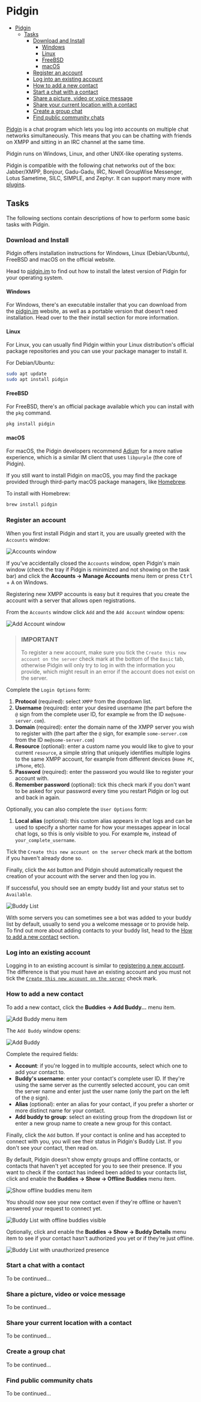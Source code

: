 # Pidgin

- [Pidgin](#pidgin)
  - [Tasks](#tasks)
    - [Download and Install](#download-and-install)
      - [Windows](#windows)
      - [Linux](#linux)
      - [FreeBSD](#freebsd)
      - [macOS](#macos)
    - [Register an account](#register-an-account)
    - [Log into an existing account](#log-into-an-existing-account)
    - [How to add a new contact](#how-to-add-a-new-contact)
    - [Start a chat with a contact](#start-a-chat-with-a-contact)
    - [Share a picture, video or voice message](#share-a-picture-video-or-voice-message)
    - [Share your current location with a contact](#share-your-current-location-with-a-contact)
    - [Create a group chat](#create-a-group-chat)
    - [Find public community chats](#find-public-community-chats)

[Pidgin](https://pidgin.im/) is a chat program which lets you log into accounts on multiple chat networks simultaneously. This means that you can be chatting with friends on XMPP and sitting in an IRC channel at the same time.

Pidgin runs on Windows, Linux, and other UNIX-like operating systems.

Pidgin is compatible with the following chat networks out of the box: Jabber/XMPP, Bonjour, Gadu-Gadu, IRC, Novell GroupWise Messenger, Lotus Sametime, SILC, SIMPLE, and Zephyr. It can support many more with [plugins](https://pidgin.im/plugins).

## Tasks

The following sections contain descriptions of how to perform some basic tasks with Pidgin.

### Download and Install

Pidgin offers installation instructions for Windows, Linux (Debian/Ubuntu), FreeBSD and macOS on the official website.

Head to [pidgin.im](https://pidgin.im/install/) to find out how to install the latest version of Pidgin for your operating system.

#### Windows

For Windows, there's an executable installer that you can download from the [pidgin.im](https://pidgin.im/install/) website, as well as a portable version that doesn't need installation. Head over to the their install section for more information.

#### Linux

For Linux, you can usually find Pidgin within your Linux distribution's official package repositories and you can use your package manager to install it.

For Debian/Ubuntu:

```sh
sudo apt update
sudo apt install pidgin
```

#### FreeBSD

For FreeBSD, there's an official package available which you can install with the `pkg` command.

```sh
pkg install pidgin
```

#### macOS

For macOS, the Pidgin developers recommend [Adium](https://adium.im/) for a more native experience, which is a similar IM client that uses `libpurple` (the core of Pidgin).

If you still want to install Pidgin on macOS, you may find the package provided through third-party macOS package managers, like [Homebrew](https://brew.sh/).

To install with Homebrew:

```sh
brew install pidgin
```

### Register an account

When you first install Pidgin and start it, you are usually greeted with the `Accounts` window:

![Accounts window](img/accounts.png)

If you've accidentally closed the `Accounts` window, open Pidgin's main window (check the tray if Pidgin is minimized and not showing on the task bar) and click the **Accounts &rarr; Manage Accounts** menu item or press <kbd>Ctrl</kbd> + <kbd>A</kbd> on Windows.

Registering new XMPP accounts is easy but it requires that you create the account with a server that allows open registrations.

From the `Accounts` window click `Add` and the `Add Account` window opens:

![Add Account window](img/add-account.png)

> ### IMPORTANT
>
> To register a new account, make sure you tick the `Create this new account on the server` check mark at the bottom of the `Basic` tab, otherwise Pidgin will only try to log in with the information you provide, which might result in an error if the account does not exist on the server.

Complete the `Login Options` form:

1. **Protocol** (required): select `XMPP` from the dropdown list.
2. **Username** (required): enter your desired username (the part before the `@` sign from the complete user ID, for example `me` from the ID `me@some-server.com`).
3. **Domain** (required): enter the domain name of the XMPP server you wish to register with (the part after the `@` sign, for example `some-server.com` from the ID `me@some-server.com`)
4. **Resource** (optional): enter a custom name you would like to give to your current `resource`, a simple string that uniquely identifies multiple logins to the same XMPP account, for example from different devices (`Home PC`, `iPhone`, etc).
5. **Password** (required): enter the password you would like to register your account with.
6. **Remember password** (optional): tick this check mark if you don't want to be asked for your password every time you restart Pidgin or log out and back in again.

Optionally, you can also complete the `User Options` form:

1. **Local alias** (optional): this custom alias appears in chat logs and can be used to specify a shorter name for how your messages appear in local chat logs, so this is only visible to you. For example `Me`, instead of `your_complete_username`.

<a name="create-this-new-account-on-the-server"></a>
Tick the `Create this new account on the server` check mark at the bottom if you haven't already done so.

Finally, click the `Add` button and Pidgin should automatically request the creation of your account with the server and then log you in.

If successful, you should see an empty buddy list and your status set to `Available`.

![Buddy List](img/buddy-list.png)

With some servers you can sometimes see a bot was added to your buddy list by default, usually to send you a welcome message or to provide help.
To find out more about adding contacts to your buddy list, head to the [How to add a new contact](#how-to-add-a-new-contact) section.

### Log into an existing account

Logging in to an existing account is similar to [registering a new account](#register-an-account). The difference is that you must have an existing account and you must not tick the [`Create this new account on the server`](#create-this-new-account-on-the-server) check mark.

### How to add a new contact

To add a new contact, click the **Buddies &rarr; Add Buddy...** menu item.

![Add Buddy menu item](img/add-buddy-menu.png)

The `Add Buddy` window opens:

![Add Buddy](img/add-buddy.png)

Complete the required fields:

- **Account**: if you're logged in to multiple accounts, select which one to add your contact to.
- **Buddy's username**: enter your contact's complete user ID. If they're using the same server as the currently selected account, you can omit the server name and enter just the user name (only the part on the left of the `@` sign).
- **Alias** (optional): enter an alias for your contact, if you prefer a shorter or more distinct name for your contact.
- **Add buddy to group**: select an existing group from the dropdown list or enter a new group name to create a new group for this contact.

Finally, click the `Add` button.
If your contact is online and has accepted to connect with you, you will see their status in Pidgin's Buddy List.
If you don't see your contact, then read on.

By default, Pidgin doesn't show empty groups and offline contacts, or contacts that haven't yet accepted for you to see their presence.
If you want to check if the contact has indeed been added to your contacts list, click and enable the **Buddies &rarr; Show &rarr; Offline Buddies** menu item.

![Show offline buddies menu item](img/show-offline-buddies-menu.png)

You should now see your new contact even if they're offline or haven't answered your request to connect yet.

![Buddy List with offline buddies visible](img/buddy-list-with-offline-buddies-visible.png)

Optionally, click and enable the **Buddies &rarr; Show &rarr; Buddy Details** menu item to see if your contact hasn't authorized you yet or if they're just offline.

![Buddy List with unauthorized presence](img/buddy-list-with-unauthorized-presence.png)

### Start a chat with a contact

To be continued...

### Share a picture, video or voice message

To be continued...

### Share your current location with a contact

To be continued...

### Create a group chat

To be continued...

### Find public community chats

To be continued...
